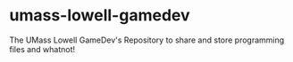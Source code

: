 # umass-lowell-gamedev
The UMass Lowell GameDev's Repository to share and store programming files and whatnot!
